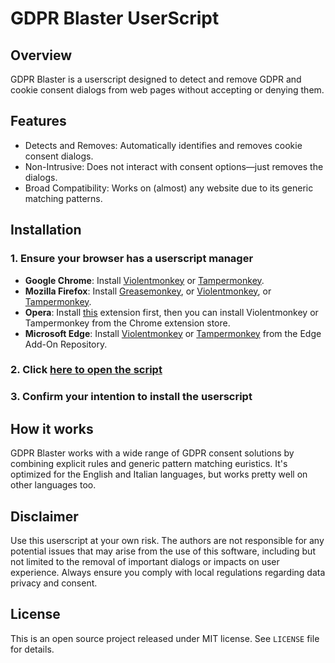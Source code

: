 # GDPR Blaster UserScript

## Overview

GDPR Blaster is a userscript designed to detect and remove GDPR and cookie consent dialogs from web pages without accepting or denying them.

## Features

- Detects and Removes: Automatically identifies and removes cookie consent dialogs.
- Non-Intrusive: Does not interact with consent options—just removes the dialogs.
- Broad Compatibility: Works on (almost) any website due to its generic matching patterns.

## Installation

### 1. Ensure your browser has a userscript manager

- **Google Chrome**: Install [Violentmonkey](https://chrome.google.com/webstore/detail/violentmonkey/jinjaccalgkegednnccohejagnlnfdag) or [Tampermonkey](https://chrome.google.com/webstore/detail/tampermonkey/dhdgffkkebhmkfjojejmpbldmpobfkfo).
- **Mozilla Firefox**: Install [Greasemonkey](https://addons.mozilla.org/en-US/firefox/addon/greasemonkey/), or [Violentmonkey](https://addons.mozilla.org/en-US/firefox/addon/violentmonkey/), or [Tampermonkey](https://addons.mozilla.org/en-US/firefox/addon/tampermonkey/).
- **Opera**: Install [this](https://addons.opera.com/en/extensions/details/install-chrome-extensions/) extension first, then you can install Violentmonkey or Tampermonkey from the Chrome extension store.
- **Microsoft Edge**: Install [Violentmonkey](https://microsoftedge.microsoft.com/addons/detail/violentmonkey/eeagobfjdenkkddmbclomhiblgggliao) or [Tampermonkey](https://microsoftedge.microsoft.com/addons/detail/tampermonkey/iikmkjmpaadaobahmlepeloendndfphd) from the Edge Add-On Repository.

### 2. Click [here to open the script](https://raw.githubusercontent.com/drez3000/gdpr-blaster-userscript/main/src/userscript.user.js)

### 3. Confirm your intention to install the userscript

## How it works

GDPR Blaster works with a wide range of GDPR consent solutions by combining explicit rules and generic pattern matching euristics.
It's optimized for the English and Italian languages, but works pretty well on other languages too.

## Disclaimer

Use this userscript at your own risk. The authors are not responsible for any potential issues that may arise from the use of this software, including but not limited to the removal of important dialogs or impacts on user experience. Always ensure you comply with local regulations regarding data privacy and consent.

## License

This is an open source project released under MIT license. See `LICENSE` file for details.
